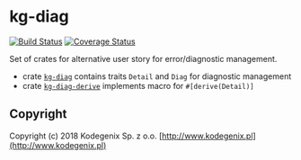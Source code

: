 # kg-diag

[![Build Status](https://travis-ci.org/Kodegenix/kg-diag.svg?branch=master)](https://travis-ci.org/Kodegenix/kg-diag)
[![Coverage Status](https://coveralls.io/repos/github/Kodegenix/kg-diag/badge.svg?branch=master)](https://coveralls.io/github/Kodegenix/kg-diag?branch=master)

Set of crates for alternative user story for error/diagnostic management.

* crate [`kg-diag`](kg-diag) contains traits `Detail` and `Diag` for diagnostic management
* crate [`kg-diag-derive`](kg-diag-derive) implements macro for `#[derive(Detail)]`

## Copyright

Copyright (c) 2018 Kodegenix Sp. z o.o. [http://www.kodegenix.pl](http://www.kodegenix.pl)
